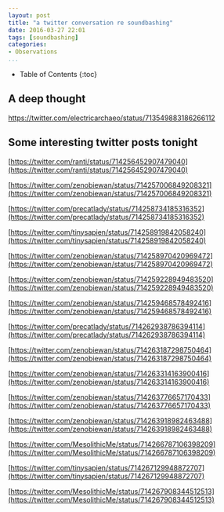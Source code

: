 ```yaml
---
layout: post
title: "a twitter conversation re soundbashing"
date: 2016-03-27 22:01
tags: [soundbashing]
categories:
- Observations
...
```


* Table of Contents
{:toc}

## A deep thought

https://twitter.com/electricarchaeo/status/713549883186266112

## Some interesting twitter posts tonight

[https://twitter.com/ranti/status/714256452907479040](https://twitter.com/ranti/status/714256452907479040)

[https://twitter.com/zenobiewan/status/714257006849208321](https://twitter.com/zenobiewan/status/714257006849208321)

[https://twitter.com/precatlady/status/714258734185316352](https://twitter.com/precatlady/status/714258734185316352)

[https://twitter.com/tinysapien/status/714258919842058240](https://twitter.com/tinysapien/status/714258919842058240)

[https://twitter.com/zenobiewan/status/714258970420969472](https://twitter.com/zenobiewan/status/714258970420969472)

[https://twitter.com/zenobiewan/status/714259228949483520](https://twitter.com/zenobiewan/status/714259228949483520)

[https://twitter.com/zenobiewan/status/714259468578492416](https://twitter.com/zenobiewan/status/714259468578492416)

[https://twitter.com/precatlady/status/714262938786394114](https://twitter.com/precatlady/status/714262938786394114)

[https://twitter.com/zenobiewan/status/714263187298750464](https://twitter.com/zenobiewan/status/714263187298750464)

[https://twitter.com/zenobiewan/status/714263314163900416](https://twitter.com/zenobiewan/status/714263314163900416)

[https://twitter.com/zenobiewan/status/714263776657170433](https://twitter.com/zenobiewan/status/714263776657170433)

[https://twitter.com/zenobiewan/status/714263918982463488](https://twitter.com/zenobiewan/status/714263918982463488)

[https://twitter.com/MesolithicMe/status/714266787106398209](https://twitter.com/MesolithicMe/status/714266787106398209)

[https://twitter.com/tinysapien/status/714267129948872707](https://twitter.com/tinysapien/status/714267129948872707)

[https://twitter.com/MesolithicMe/status/714267908344512513](https://twitter.com/MesolithicMe/status/714267908344512513)
